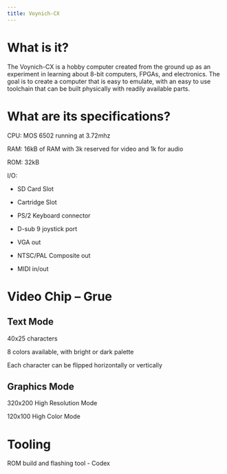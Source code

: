 ```yaml
---
title: Voynich-CX
---
```


What is it?
===========

The Voynich-CX is a hobby computer created from the ground up as an experiment
in learning about 8-bit computers, FPGAs, and electronics. The goal is to create
a computer that is easy to emulate, with an easy to use toolchain that can be
built physically with readily available parts.

What are its specifications?
============================

CPU: MOS 6502 running at 3.72mhz

RAM: 16kB of RAM with 3k reserved for video and 1k for audio

ROM: 32kB

I/O:

-   SD Card Slot

-   Cartridge Slot

-   PS/2 Keyboard connector

-   D-sub 9 joystick port

-   VGA out

-   NTSC/PAL Composite out

-   MIDI in/out

Video Chip – Grue
=================

Text Mode
---------

40x25 characters

8 colors available, with bright or dark palette

Each character can be flipped horizontally or vertically

Graphics Mode
-------------

320x200 High Resolution Mode

120x100 High Color Mode

Tooling
=======

ROM build and flashing tool - Codex
